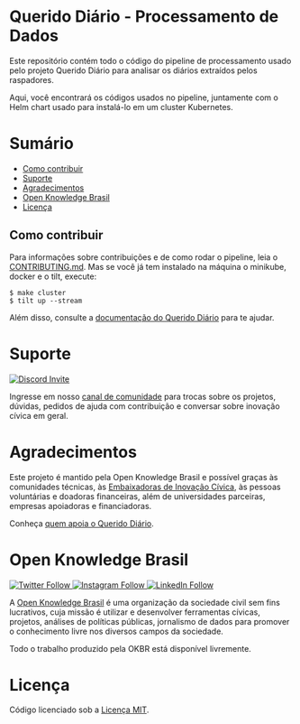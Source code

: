 # Querido Diário - Processamento de Dados

Este repositório contém todo o código do pipeline de processamento usado pelo
projeto Querido Diário para analisar os diários extraídos pelos raspadores.

Aqui, você encontrará os códigos usados no pipeline, juntamente com o Helm
chart usado para instalá-lo em um cluster Kubernetes.

# Sumário

- [Como contribuir](#como-contribuir)
- [Suporte](#suporte)
- [Agradecimentos](#agradecimentos)
- [Open Knowledge Brasil](#open-knowledge-brasil)
- [Licença](#licença)


## Como contribuir 

Para informações sobre contribuições e de como rodar o pipeline, leia o
[CONTRIBUTING.md](./CONTRIBUTING.md). Mas se você já tem instalado na máquina o
minikube, docker e o tilt, execute:

```console
$ make cluster
$ tilt up --stream
```

Além disso, consulte a [documentação do Querido
Diário](https://docs.queridodiario.ok.org.br/pt-br/latest/) para te ajudar. 

# Suporte 
<p>  
  <a href="https://go.ok.org.br/discord" target="_blank">
    <img alt="Discord Invite" src="https://img.shields.io/badge/Discord-Entre%20no%20servidor-blue?style=for-the-badge&logo=discord" >
  </a>
</p>

Ingresse em nosso [canal de comunidade](https://go.ok.org.br/discord) para
trocas sobre os projetos, dúvidas, pedidos de ajuda com contribuição e
conversar sobre inovação cívica em geral.


# Agradecimentos

Este projeto é mantido pela Open Knowledge Brasil e possível graças às
comunidades técnicas, às [Embaixadoras de Inovação
Cívica](https://embaixadoras.ok.org.br/), às pessoas voluntárias e doadoras
financeiras, além de universidades parceiras, empresas apoiadoras e
financiadoras.

Conheça [quem apoia o Querido
Diário](https://queridodiario.ok.org.br/apoie#quem-apoia).

# Open Knowledge Brasil

<p>
  <a href="https://twitter.com/okfnbr" target="_blank">
    <img alt="Twitter Follow" src="https://img.shields.io/badge/Twitter-_-blue?style=for-the-badge&logo=twitter">
  </a>
  <a href="https://www.instagram.com/openknowledgebrasil/" target="_blank">
    <img alt="Instagram Follow" src="https://img.shields.io/badge/Instagram-_-red?style=for-the-badge&logo=instagram">
  </a>
  <a href="https://www.linkedin.com/company/open-knowledge-brasil" target="_blank">
    <img alt="LinkedIn Follow" src="https://img.shields.io/badge/LinkedIn-_-9cf?style=for-the-badge&logo=linkedin">
  </a>
</p>

A [Open Knowledge Brasil](https://ok.org.br/) é uma organização da sociedade
civil sem fins lucrativos, cuja missão é utilizar e desenvolver ferramentas
cívicas, projetos, análises de políticas públicas, jornalismo de dados para
promover o conhecimento livre nos diversos campos da sociedade. 

Todo o trabalho produzido pela OKBR está disponível livremente.

# Licença

Código licenciado sob a [Licença MIT](LICENSE.md).


